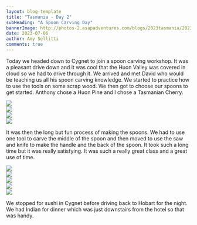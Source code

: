 ```yaml
---
layout: blog-template
title: "Tasmania - Day 2"
subHeading: "A Spoon Carving Day"
bannerImage: http://photos-2.asapadventures.com/blogs/2023tasmania/2023-07-06/PXL_20230706_044754894.jpg
date: 2023-07-06
author: Amy Sellitti
comments: true
---
```


Today we headed down to Cygnet to join a spoon carving workshop. It was a pleasant drive down and it was cool that the Huon Valley was covered in cloud so we had to drive through it. We arrived and met David who would be teaching us all his spoon carving knowledge. We started to practice how to use the tools on some scrap wood. We then got to choose our spoons to get started. Anthony chose a Huon Pine and I chose a Tasmanian Cherry.

<div class="center-image"><img src="http://photos-2.asapadventures.com/blogs/2023tasmania/2023-07-06/PXL_20230706_001943884.jpg" /></div>
<div class="center-image"><img src="http://photos-2.asapadventures.com/blogs/2023tasmania/2023-07-06/PXL_20230706_001953099.jpg" /></div>
<div class="center-image"><img src="http://photos-2.asapadventures.com/blogs/2023tasmania/2023-07-06/PXL_20230706_002315811.jpg" /></div>
<div class="center-image"><img src="http://photos-2.asapadventures.com/blogs/2023tasmania/2023-07-06/PXL_20230706_010411916.jpg" /></div>

It was then the long but fun process of making the spoons. We had to use one tool to carve the middle of the spoon and then moved to use the saw and knife to make the handle and the back of the spoon. It took such a long time but it was really satisfying. It was such a really great class and a great use of time.

<div class="center-image"><img src="http://photos-2.asapadventures.com/blogs/2023tasmania/2023-07-06/PXL_20230706_012353204.jpg" /></div>
<div class="center-image"><img src="http://photos-2.asapadventures.com/blogs/2023tasmania/2023-07-06/PXL_20230706_022344668.jpg" /></div>
<div class="center-image"><img src="http://photos-2.asapadventures.com/blogs/2023tasmania/2023-07-06/PXL_20230706_044540620.MP.jpg" /></div>
<div class="center-image"><img src="http://photos-2.asapadventures.com/blogs/2023tasmania/2023-07-06/PXL_20230706_044754894.jpg" /></div>
<div class="center-image"><img src="http://photos-2.asapadventures.com/blogs/2023tasmania/2023-07-06/PXL_20230706_050332260.jpg" /></div>

We stopped for sushi in Cygnet before driving back to Hobart for the night. We had Indian for dinner which was just downstairs from the hotel so that was handy.
